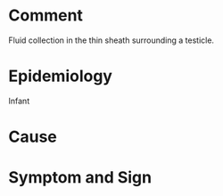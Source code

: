 # Comment

Fluid collection in the thin sheath surrounding a testicle.

# Epidemiology

Infant

# Cause

# Symptom and Sign
